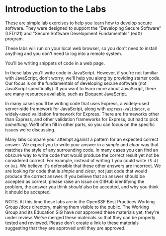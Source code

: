 # Introduction to the Labs

These are simple lab exercises
to help you learn how to develop secure software.
They were designed to support the
“Developing Secure Software” (LFD121) and
"Secure Software Development Fundamentals" (edX) program.

These labs will run on your local web browser,
so you don't need to install anything
and you don't need to log into a remote system.

You'll be writing snippets of code in a web page.

In these labs you'll write code in JavaScript.
However, if you're not familiar with JavaScript, don't worry;
we'll help you along by providing starter code.
Our focus is on the fundamentals of developing secure software
(not JavaScript specifically).
If you want to learn more about JavaScript, there are many resources available,
such as [Eloquent JavaScript](https://eloquentjavascript.net).

In many cases you'll be writing code that uses Express,
a widely-used server-side framework for JavaScript, along with
`express-validator`, a widely-used validation framework for Express.
There are frameworks other than Express, and other validation frameworks
for Express, but had to pick *something*.
We'll often fill in other parts, so you can focus on the
specific issues we're discussing.

Many labs compare your attempt against a pattern for an expected
correct answer. We expect you to write your answer in a
*simple* and *clear* way that matches the style of any surrounding code.
In many cases you can find an obscure way to write
code that would produce the correct result yet not be considered correct.
For example, instead of writing `1` you could write `(5-4)` or
`0x1`. We believe it's defensible that these other answers are incorrect.
We are looking for code that is *simple* and *clear*, not just
code that would produce the correct answer.
If you believe that an answer should be accepted as correct, please
raise an issue on GitHub identifying the problem, the answer you
think *should* also be accepted, and why you think it should be accepted.

NOTE: At this time these labs are in the OpenSSF Best Practices
Working Group /docs directory, making them visible to the public.
The Working Group and its Education SIG have *not* approved
these materials yet; they're under review.
We've merged these materials so that they can be properly
tested and reviewed.
Please don't create a link to these materials suggesting that they
are approved until they *are* approved.
